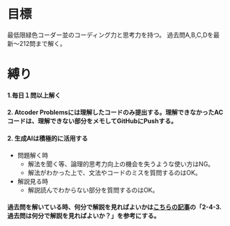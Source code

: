 # 目標
最低限緑色コーダー並のコーディング力と思考力を持つ。
過去問A,B,C,Dを最新〜212問まで解く。

# 縛り
#### 1.毎日１問以上解く
#### 2. Atcoder Problemsには理解したコードのみ提出する。理解できなかったACコードは、理解できない部分をメモしてGitHubにPushする。
#### 2. 生成AIは積極的に活用する
- 問題解く時
  - 解法を聞く等、論理的思考力向上の機会を失うような使い方はNG。
  - 解法がわかった上で、文法やコードのミスを質問するのはOK。
- 解説見る時
  - 解説読んでわからない部分を質問するのはOK。
#### 過去問を解いている時、何分で解説を見ればよいかは[こちらの記事](https://qiita.com/e869120/items/eb50fdaece12be418faa)の「2-4-3. 過去問は何分で解説を見ればよいか？」を参考にする。